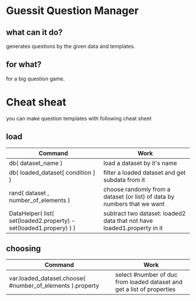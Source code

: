 # Guessit Question Manager

## what can it do?
generates questions by the given data and templates.

## for what?
for a big question game.

# Cheat sheat
you can make question templates with following cheat sheet

## load
Command | Work
------- | -------
db( dataset_name ) | load a dataset by it's name
db( loaded_dataset[ condition ] ) | filter a loaded dataset and get subdata from it
rand( dataset , number_of_elements ) | choose randomly from a dataset (or list) of data by numbers that we want
DataHelper( list( set(loaded2.property) - set(loaded1.propery) ) ) | subtract two dataset: loaded2 data that not have loaded1.property in it

## choosing
Command | Work
------- | -------
var.loaded_dataset.choose( #number_of_elements ).property | select #number of duc from loaded dataset and get a list of properties
